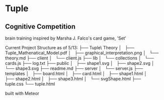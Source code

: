 # Tuple
## Cognitive Competition
brain training inspired by Marsha J. Falco's card game, 'Set'

Current Project Structure as of 5/13:
├── Tuple\ Theory
│   ├── Tuple_Mathenatical_Model.pdf
│   ├── graphical_interpretation.png
│   └── theory.md
├── client
│   └── client.js
├── lib
│   └── collections
│       └── cards.js
├── log.txt
├── public
│   ├── shape1.svg
│   ├── shape2.svg
│   └── shape3.svg
├── readme.md
├── server
│   └── server.js
├── templates
│   ├── board.html
│   ├── card.html
│   ├── shape1.html
│   ├── shape2.html
│   ├── shape3.html
│   └── svgShape.html
├── tuple.css
└── tuple.html




built with Meteor
